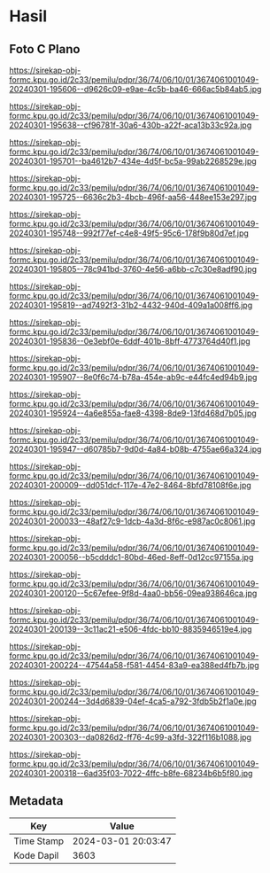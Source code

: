# Hasil

## Foto C Plano

https://sirekap-obj-formc.kpu.go.id/2c33/pemilu/pdpr/36/74/06/10/01/3674061001049-20240301-195606--d9626c09-e9ae-4c5b-ba46-666ac5b84ab5.jpg

https://sirekap-obj-formc.kpu.go.id/2c33/pemilu/pdpr/36/74/06/10/01/3674061001049-20240301-195638--cf96781f-30a6-430b-a22f-aca13b33c92a.jpg

https://sirekap-obj-formc.kpu.go.id/2c33/pemilu/pdpr/36/74/06/10/01/3674061001049-20240301-195701--ba4612b7-434e-4d5f-bc5a-99ab2268529e.jpg

https://sirekap-obj-formc.kpu.go.id/2c33/pemilu/pdpr/36/74/06/10/01/3674061001049-20240301-195725--6636c2b3-4bcb-496f-aa56-448ee153e297.jpg

https://sirekap-obj-formc.kpu.go.id/2c33/pemilu/pdpr/36/74/06/10/01/3674061001049-20240301-195748--992f77ef-c4e8-49f5-95c6-178f9b80d7ef.jpg

https://sirekap-obj-formc.kpu.go.id/2c33/pemilu/pdpr/36/74/06/10/01/3674061001049-20240301-195805--78c941bd-3760-4e56-a6bb-c7c30e8adf90.jpg

https://sirekap-obj-formc.kpu.go.id/2c33/pemilu/pdpr/36/74/06/10/01/3674061001049-20240301-195819--ad7492f3-31b2-4432-940d-409a1a008ff6.jpg

https://sirekap-obj-formc.kpu.go.id/2c33/pemilu/pdpr/36/74/06/10/01/3674061001049-20240301-195836--0e3ebf0e-6ddf-401b-8bff-4773764d40f1.jpg

https://sirekap-obj-formc.kpu.go.id/2c33/pemilu/pdpr/36/74/06/10/01/3674061001049-20240301-195907--8e0f6c74-b78a-454e-ab9c-e44fc4ed94b9.jpg

https://sirekap-obj-formc.kpu.go.id/2c33/pemilu/pdpr/36/74/06/10/01/3674061001049-20240301-195924--4a6e855a-fae8-4398-8de9-13fd468d7b05.jpg

https://sirekap-obj-formc.kpu.go.id/2c33/pemilu/pdpr/36/74/06/10/01/3674061001049-20240301-195947--d60785b7-9d0d-4a84-b08b-4755ae66a324.jpg

https://sirekap-obj-formc.kpu.go.id/2c33/pemilu/pdpr/36/74/06/10/01/3674061001049-20240301-200009--dd051dcf-117e-47e2-8464-8bfd78108f6e.jpg

https://sirekap-obj-formc.kpu.go.id/2c33/pemilu/pdpr/36/74/06/10/01/3674061001049-20240301-200033--48af27c9-1dcb-4a3d-8f6c-e987ac0c8061.jpg

https://sirekap-obj-formc.kpu.go.id/2c33/pemilu/pdpr/36/74/06/10/01/3674061001049-20240301-200056--b5cdddc1-80bd-46ed-8eff-0d12cc97155a.jpg

https://sirekap-obj-formc.kpu.go.id/2c33/pemilu/pdpr/36/74/06/10/01/3674061001049-20240301-200120--5c67efee-9f8d-4aa0-bb56-09ea938646ca.jpg

https://sirekap-obj-formc.kpu.go.id/2c33/pemilu/pdpr/36/74/06/10/01/3674061001049-20240301-200139--3c11ac21-e506-4fdc-bb10-8835946519e4.jpg

https://sirekap-obj-formc.kpu.go.id/2c33/pemilu/pdpr/36/74/06/10/01/3674061001049-20240301-200224--47544a58-f581-4454-83a9-ea388ed4fb7b.jpg

https://sirekap-obj-formc.kpu.go.id/2c33/pemilu/pdpr/36/74/06/10/01/3674061001049-20240301-200244--3d4d6839-04ef-4ca5-a792-3fdb5b2f1a0e.jpg

https://sirekap-obj-formc.kpu.go.id/2c33/pemilu/pdpr/36/74/06/10/01/3674061001049-20240301-200303--da0826d2-ff76-4c99-a3fd-322f116b1088.jpg

https://sirekap-obj-formc.kpu.go.id/2c33/pemilu/pdpr/36/74/06/10/01/3674061001049-20240301-200318--6ad35f03-7022-4ffc-b8fe-68234b6b5f80.jpg


## Metadata

| Key        | Value               |
| ---------- | ------------------- |
| Time Stamp | 2024-03-01 20:03:47 |
| Kode Dapil | 3603                |



